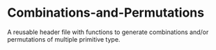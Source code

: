 # Combinations-and-Permutations
A reusable header file with functions to generate combinations and/or permutations of multiple primitive type.
